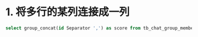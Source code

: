 # 1. 将多行的某列连接成一列

~~~sql
select group_concat(id Separator ',') as score from tb_chat_group_member where we_chat_id='1688852022679720'
~~~

